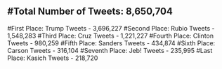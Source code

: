 #Total Number of Tweets: 8,650,704 
---
#First Place: Trump Tweets - 3,696,227
#Second Place: Rubio Tweets - 1,548,283
#Third Place: Cruz Tweets - 1,221,227
#Fourth Place: Clinton Tweets - 980,259
#Fifth Place: Sanders Tweets - 434,874
#Sixth Place: Carson Tweets - 316,104
#Seventh Place: Jeb! Tweets - 235,995
#Last Place: Kasich Tweets - 218,720
